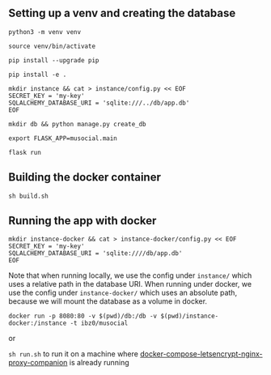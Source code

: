 ## Setting up a venv and creating the database

`python3 -m venv venv`

`source venv/bin/activate`

`pip install --upgrade pip`

`pip install -e .`

```
mkdir instance && cat > instance/config.py << EOF
SECRET_KEY = 'my-key'
SQLALCHEMY_DATABASE_URI = 'sqlite:///../db/app.db'
EOF
```

`mkdir db && python manage.py create_db`

`export FLASK_APP=musocial.main`

`flask run`

## Building the docker container

`sh build.sh`

## Running the app with docker

```
mkdir instance-docker && cat > instance-docker/config.py << EOF
SECRET_KEY = 'my-key'
SQLALCHEMY_DATABASE_URI = 'sqlite:////db/app.db'
EOF
```

Note that when running locally, we use the config under `instance/` which uses a relative path in the database URI. When running under docker, we use the config under `instance-docker/` which uses an absolute path, because we will mount the database as a volume in docker.

`docker run -p 8080:80 -v $(pwd)/db:/db -v $(pwd)/instance-docker:/instance -t ibz0/musocial`

or

`sh run.sh` to run it on a machine where [docker-compose-letsencrypt-nginx-proxy-companion](https://github.com/evertramos/docker-compose-letsencrypt-nginx-proxy-companion) is already running
